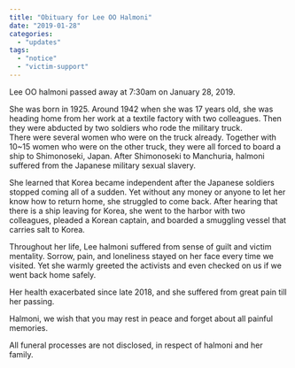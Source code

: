 ```yaml
---
title: "Obituary for Lee OO Halmoni"
date: "2019-01-28"
categories: 
  - "updates"
tags: 
  - "notice"
  - "victim-support"
---
```


Lee OO halmoni passed away at 7:30am on January 28, 2019.

  
She was born in 1925. Around 1942 when she was 17 years old, she was heading home from her work at a textile factory with two colleagues. Then they were abducted by two soldiers who rode the military truck.  
There were several women who were on the truck already. Together with 10~15 women who were on the other truck, they were all forced to board a ship to Shimonoseki, Japan. After Shimonoseki to Manchuria, halmoni suffered from the Japanese military sexual slavery.

  
She learned that Korea became independent after the Japanese soldiers stopped coming all of a sudden. Yet without any money or anyone to let her know how to return home, she struggled to come back. After hearing that there is a ship leaving for Korea, she went to the harbor with two colleagues, pleaded a Korean captain, and boarded a smuggling vessel that carries salt to Korea.

Throughout her life, Lee halmoni suffered from sense of guilt and victim mentality. Sorrow, pain, and loneliness stayed on her face every time we visited. Yet she warmly greeted the activists and even checked on us if we went back home safely.

Her health exacerbated since late 2018, and she suffered from great pain till her passing.

Halmoni, we wish that you may rest in peace and forget about all painful memories.

All funeral processes are not disclosed, in respect of halmoni and her family.
